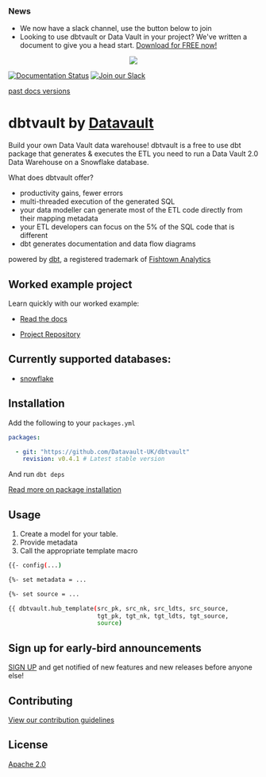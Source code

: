 <p align="left">
  <h3> News </h3>
</p>

 * We now have a slack channel, use the button below to join
 * Looking to use dbtvault or Data Vault in your project? We've written a document to give you a head start.
  <a href="https://www.data-vault.co.uk/using-dbtvault-in-datavault-project-download/">Download for FREE now! </a>
  
<p align="center">
  <img src="https://user-images.githubusercontent.com/25080503/65772647-89525700-e132-11e9-80ff-12ad30a25466.png">
</p>


[![Documentation Status](https://readthedocs.org/projects/dbtvault/badge/?version=v0.5)](https://dbtvault.readthedocs.io/en/v0.5/?badge=v0.5)
[![Join our Slack](https://img.shields.io/badge/Slack-Join-yellow?style=flat&logo=slack)](https://join.slack.com/t/dbtvault/shared_invite/enQtODY5MTY3OTIyMzg2LWJlZDMyNzM4YzAzYjgzYTY0MTMzNTNjN2EyZDRjOTljYjY0NDYyYzEwMTlhODMzNGY3MmU2ODNhYWUxYmM2NjA)

[past docs versions](https://dbtvault.readthedocs.io/en/latest/changelog/)

# dbtvault by [Datavault](https://www.data-vault.co.uk)

Build your own Data Vault data warehouse! dbtvault is a free to use dbt package that generates & executes the ETL you need to run a Data Vault 2.0 Data Warehouse on a Snowflake database.

What does dbtvault offer?
- productivity gains, fewer errors
- multi-threaded execution of the generated SQL
- your data modeller can generate most of the ETL code directly from their mapping metadata
- your ETL developers can focus on the 5% of the SQL code that is different
- dbt generates documentation and data flow diagrams

powered by [dbt](https://www.getdbt.com/), a registered trademark of [Fishtown Analytics](https://www.fishtownanalytics.com/)

## Worked example project

Learn quickly with our worked example:

- [Read the docs](https://dbtvault.readthedocs.io/en/latest/workedexample/)

- [Project Repository](https://github.com/Datavault-UK/snowflakeDemo)

## Currently supported databases:

- [snowflake](https://www.snowflake.com/about/)

## Installation

Add the following to your ```packages.yml```


```yaml
packages:

  - git: "https://github.com/Datavault-UK/dbtvault"
    revision: v0.4.1 # Latest stable version
```

And run 
```dbt deps```

[Read more on package installation](https://docs.getdbt.com/v0.14.0/docs/package-management)

## Usage

1. Create a model for your table.
2. Provide metadata
3. Call the appropriate template macro

```bash
{{- config(...)                                                           -}}

{%- set metadata = ...                                                    -%}

{%- set source = ...                                                      -%}

{{ dbtvault.hub_template(src_pk, src_nk, src_ldts, src_source,
                         tgt_pk, tgt_nk, tgt_ldts, tgt_source,
                         source)                                           }}
```

## Sign up for early-bird announcements 

[SIGN UP](https://www.data-vault.co.uk/dbtvault/) and get notified of new features and new releases 
before anyone else!

## Contributing
[View our contribution guidelines](CONTRIBUTING.md)

## License
[Apache 2.0](LICENSE.md)
